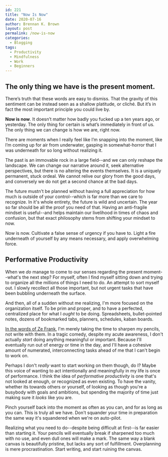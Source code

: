 ```yaml
---
id: 221
title: "Now Is Now"
date: 2020-07-16
author: Brennan K. Brown
layout: post
permalink: /now-is-now
categories:
  - Blogging
tags:
  - Productivity
  - Mindfulness
  - Work
  - Beginners
---
```


## The only thing we have is the present moment. 

There’s truth that these words are easy to dismiss. That the gravity of this sentiment can be instead seen as a shallow platitude, or cliché. But it’s in fact the most important principle you could live by.

**Now is now**. It doesn’t matter how badly you fucked up a ten years ago, or yesterday. The only thing for certain is what’s immediately in front of us. The only thing we can change is how we are, right now.

There are moments when I really feel like I’m snapping into the moment, like I’m coming up for air from underwater, gasping in somewhat-horror that I was underneath for so long without realizing it.

<!--more-->

The past is an immovable rock in a large field--and we can only reshape the landscape. We can change our narrative around it, seek alternative perspectives, but there is no altering the events themselves. It is a uniquely permanent, stuck ordeal. We cannot relive our glory from the good days, and conversely we do not get a second chance at the bad days. 

The future mustn't be planned without having a full appreciation for how much is outside of your control--which is far more than we care to recognize. In it's whole entirety, the future is wild and uncertain. The year so far should be all the proof you need of that. Having an anti-fragile mindset is useful--and helps maintain our livelihood in times of chaos and confusion, but that exact philosophy stems from shifting your mindset to now.

Now is now. Cultivate a false sense of urgency if you have to. Light a fire underneath of yourself by any means necessary, and apply overwhelming force.

## Performative Productivity 

When we *do* manage to come to our senses regarding the present moment--what's the next step? For myself, often I find myself sitting down and trying to organize all the millions of things I need to do. An attempt to sort myself out. I slowly recollect all those important, but not urgent tasks that have been bubbling underneath the surface.

And then, all of a sudden without me realizing, I'm more focused on the organization itself. To be prim and proper, and to have a perfected, centralized place for what I *ought* to be doing. Spreadsheets, bullet-pointed notes, dozens of bookmarked tabs, planners, schedules, kaban boards.

[In the words of Ze Frank](https://www.youtube.com/watch?v=RYlCVwxoL_g), I'm merely taking the time to sharpen my pencils, not write with them. In a tragic comedy, despite my acute awareness, I don't actually *start* doing anything meaningful or important. Because I'll eventually run out of energy or time in the day, and I'll have a cohesive amount of numerated, interconnecting tasks ahead of me that I can't begin to work on.

Perhaps I don't *really* want to start working on them though, do I? Maybe this voice of wanting to act intentionally and meaningfully in my life is once of performance. I think the idea of *performative productivity* is one that's not looked at enough, or recognized as even existing. To have the vanity, whether its towards others or yourself, of looking as though you're a busybody with goals and ambitions, but spending the majority of time just making sure it *looks* like you are.

Pinch yourself back into the moment as often as you can, and for as long as you can. This is truly all we have. Don't squander your time in preparation the same way it's squandered when we're on auto-pilot.

Realizing what you need to do--despite being difficult at first--is far easier than starting it. Your pencils will eventually break if sharpened too much with no use, and even dull ones will make a mark. The same way a blank canvas is beautifully pristine, but lacks any sort of fulfillment. Overplanning is mere procrastination. Start writing, and start ruining the canvas.
